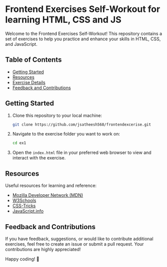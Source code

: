 # Frontend Exercises Self-Workout for learning HTML, CSS and JS

Welcome to the Frontend Exercises Self-Workout! This repository contains a set of exercises to help you practice and enhance your skills in HTML, CSS, and JavaScript.

## Table of Contents

- [Getting Started](#getting-started)
- [Resources](#resources)
- [Exercise Details](#exercise-details)
- [Feedback and Contributions](#feedback-and-contributions)

## Getting Started

1. Clone this repository to your local machine:

    ```bash
    git clone https://github.com/jsatheesh568/frontendexcerise.git
    ```

2. Navigate to the exercise folder you want to work on:

    ```bash
    cd ex1
    ```

3. Open the `index.html` file in your preferred web browser to view and interact with the exercise.

## Resources

Useful resources for learning and reference:

- [Mozilla Developer Network (MDN)](https://developer.mozilla.org/)
- [W3Schools](https://www.w3schools.com/)
- [CSS-Tricks](https://css-tricks.com/)
- [JavaScript.info](https://javascript.info/)


## Feedback and Contributions

If you have feedback, suggestions, or would like to contribute additional exercises, feel free to create an issue or submit a pull request. Your contributions are highly appreciated!

Happy coding! 🚀
